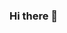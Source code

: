 ### Hi there 👋

<!--
**RodrigoRodrig/RodrigoRodrig** is a ✨ _special_ ✨ repository because its `README.md` (this file) appears on your GitHub profile.

- My name is Rodrigo. I'm a web developer since 2017.

- I started my web journey when I received my first HTML book.

- Since there I've been expanding my knowledge and started learning back-end languages such as NodeJS and PHP.

- I always try to do my best when I'm creating some kind of website or web app, because I know how they are important to people.

- Feel free to reach me out by my email.
